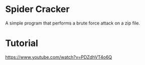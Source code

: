 # Spider Cracker

A simple program that performs a brute force attack on a zip file.

# Tutorial

https://www.youtube.com/watch?v=PDZdhVT4o6Q
